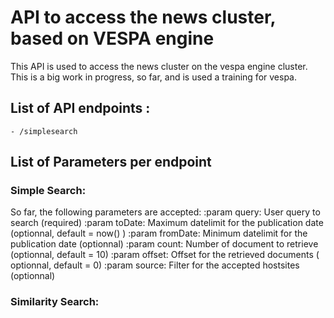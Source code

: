 # API to access the news cluster, based on VESPA engine

This API is used to access the news cluster on the vespa engine cluster.
This is a big work in progress, so far, and is used a training for vespa.

## List of API endpoints : 

    - /simplesearch

## List of Parameters per endpoint

### Simple Search:

So far, the following parameters are accepted:
        :param query: User query to search (required)
        :param toDate: Maximum datelimit for the publication date (optionnal, default = now() )
        :param fromDate: Minimum datelimit for the publication date (optionnal)
        :param count: Number of document to retrieve (optionnal, default = 10)
        :param offset: Offset for the retrieved documents ( optionnal, default = 0)
        :param source: Filter for the accepted hostsites (optionnal)


### Similarity Search: